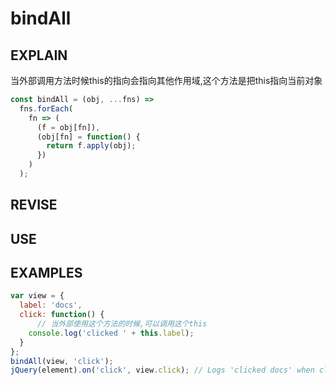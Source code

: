# bindAll

## EXPLAIN 
当外部调用方法时候this的指向会指向其他作用域,这个方法是把this指向当前对象
```javascript
const bindAll = (obj, ...fns) =>
  fns.forEach(
    fn => (
      (f = obj[fn]),
      (obj[fn] = function() {
        return f.apply(obj);
      })
    )
  );
```
## REVISE

## USE

## EXAMPLES 
```javascript
var view = {
  label: 'docs',
  click: function() {
      // 当外部使用这个方法的时候,可以调用这个this 
    console.log('clicked ' + this.label);
  }
};
bindAll(view, 'click');
jQuery(element).on('click', view.click); // Logs 'clicked docs' when clicked.

```